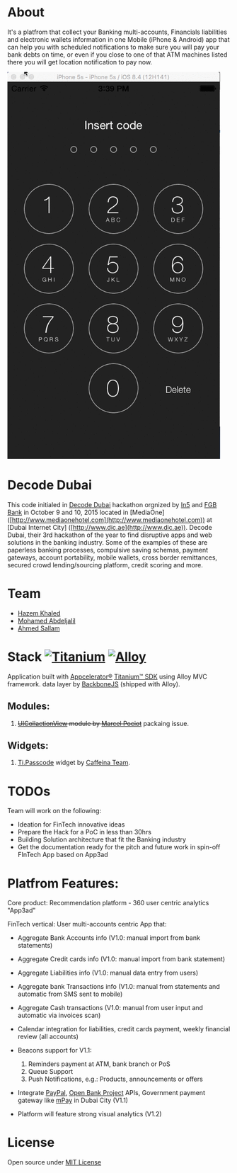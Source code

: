 # About
It's a platfrom that collect your Banking multi-accounts, Financials liabilities and electronic wallets information in one Mobile (iPhone & Android) app that can help you with scheduled notifications to make sure you will pay your bank debts on time, or even if you close to one of that ATM machines listed there you will get location notification to pay now.

![gif](https://raw.githubusercontent.com/App3ad/bo7/master/screen.gif)

# Decode Dubai
This code initialed in [Decode Dubai](http://dic.ae/decodedubai/) hackathon orgnized by [In5](http://in5.ae) and [FGB Bank](http://fgb.ae) in October 9 and 10, 2015 located in [MediaOne] ([http://www.mediaonehotel.com](http://www.mediaonehotel.com)) at [Dubai Internet City] ([http://www.dic.ae](http://www.dic.ae)). Decode Dubai, their 3rd hackathon of the year to find disruptive apps and web solutions in the banking industry. Some of the examples of these are paperless banking processes, compulsive saving schemas, payment gateways, account portability, mobile wallets, cross border remittances, secured crowd lending/sourcing platform, credit scoring and more.

# Team
- [Hazem Khaled](http://github.com/hazemkhaled)
- [Mohamed Abdeljalil](http://twitter.com/galilu)
- [Ahmed Sallam](http://twitter.com/iASallam)

# Stack  [![Titanium](http://www-static.appcelerator.com/badges/titanium-git-badge-sq.png)](http://www.appcelerator.com/titanium/) [![Alloy](http://www-static.appcelerator.com/badges/alloy-git-badge-sq.png)](http://www.appcelerator.com/alloy/)
Application built with [Appcelerator®](http://www.appcelerator.com) [Titanium™ SDK](http://www.appcelerator.org/#titanium) using Alloy MVC framework. data layer by [BackboneJS](http://backbonejs.org) (shipped with Alloy).

## Modules:
1. ~~[UICollactionView](https://github.com/mpociot/TiCollectionView) module by [Marcel Pociot](https://github.com/mpociot/)~~ packaing issue.

## Widgets:
1. [Ti.Passcode](http://github.com/CaffeinaLab/Ti.Passcode) widget by [Caffeina Team](http://caffeina.it/).

# TODOs
Team will work on the following:
- Ideation for FinTech innovative ideas
- Prepare the Hack for a PoC in less than 30hrs
- Building Solution architecture that fit the Banking industry
- Get the documentation ready for the pitch and future work in spin-off FInTech App based on App3ad

# Platfrom Features:
Core product: Recommendation platform - 360 user centric analytics "App3ad"

FinTech vertical: User multi-accounts centric App that:
- Aggregate Bank Accounts info (V1.0: manual import from bank statements)
- Aggregate Credit cards info (V1.0: manual import from bank statement)
- Aggregate Liabilities info (V1.0: manual data entry from users)
- Aggregate bank Transactions info (V1.0: manual from statements and automatic from SMS sent to mobile)
- Aggregate Cash transactions (V1.0: manual from user input and automatic via invoices scan)
- Calendar integration for liabilities, credit cards payment, weekly financial review (all accounts)
- Beacons support for V1.1:
  1. Reminders payment at ATM, bank branch or PoS
  2. Queue Support
  3. Push Notifications, e.g.: Products, announcements or offers

- Integrate [PayPal](https://www.paypal.com/), [Open Bank Project](https://www.openbankproject.com) APIs, Government payment gateway like [mPay](https://mpay.dubai.ae/) in Dubai City (V1.1)
- Platform will feature strong visual analytics (V1.2)

# License
Open source under [MIT License](https://github.com/App3ad/bo7/blob/master/LICENSE.md)
